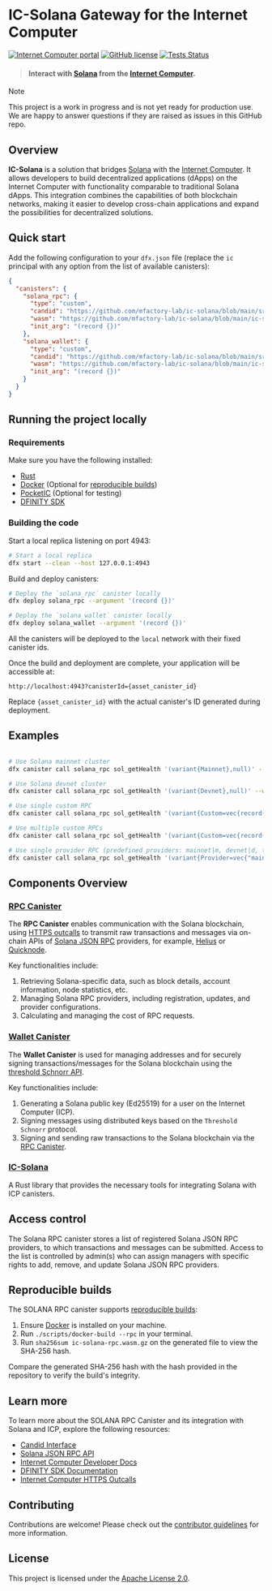 # IC-Solana Gateway for the Internet Computer

[![Internet Computer portal](https://img.shields.io/badge/InternetComputer-grey?logo=internet%20computer&style=for-the-badge)](https://internetcomputer.org)
[![GitHub license](https://img.shields.io/badge/license-Apache%202.0-blue.svg?logo=apache&style=for-the-badge)](LICENSE)
[![Tests Status](https://img.shields.io/github/actions/workflow/status/mfactory-lab/ic-solana/ci.yml?logo=githubactions&logoColor=white&style=for-the-badge&label=tests)](./.github/workflows/ci.yml)

> #### Interact with [Solana](https://solana.com) from the [Internet Computer](https://internetcomputer.org/).

> [!Note]
> This project is a work in progress and is not yet ready for production use. We are happy to answer questions if they are raised as issues in this GitHub repo.

## Overview

**IC-Solana** is a solution that bridges [Solana](https://solana.com/) with the [Internet Computer](https://internetcomputer.org/).
It allows developers to build decentralized applications (dApps) on the Internet Computer with functionality comparable to traditional Solana dApps.
This integration combines the capabilities of both blockchain networks, making it easier to develop cross-chain applications and expand the
possibilities for decentralized solutions.

## Quick start

Add the following configuration to your `dfx.json` file (replace the
`ic` principal with any option from the list of available canisters):

```json
{
  "canisters": {
    "solana_rpc": {
      "type": "custom",
      "candid": "https://github.com/mfactory-lab/ic-solana/blob/main/src/ic-solana-rpc/ic-solana-rpc.did",
      "wasm": "https://github.com/mfactory-lab/ic-solana/blob/main/ic-solana-rpc.wasm.gz",
      "init_arg": "(record {})"
    },
    "solana_wallet": {
      "type": "custom",
      "candid": "https://github.com/mfactory-lab/ic-solana/blob/main/src/ic-solana-wallet/ic-solana-wallet.did",
      "wasm": "https://github.com/mfactory-lab/ic-solana/blob/main/ic-solana-wallet.wasm.gz",
      "init_arg": "(record {})"
    }
  }
}
```

## Running the project locally

### Requirements

Make sure you have the following installed:

- [Rust](https://www.rust-lang.org/learn/get-started)
- [Docker](https://www.docker.com/get-started/) (Optional for [reproducible builds](#reproducible-builds))
- [PocketIC](https://github.com/dfinity/pocketic) (Optional for testing)
- [DFINITY SDK](https://sdk.dfinity.org/docs/quickstart/local-quickstart.html)

### Building the code

Start a local replica listening on port 4943:

```bash
# Start a local replica
dfx start --clean --host 127.0.0.1:4943
```

Build and deploy canisters:

```bash
# Deploy the `solana_rpc` canister locally
dfx deploy solana_rpc --argument '(record {})'

# Deploy the `solana_wallet` canister locally
dfx deploy solana_wallet --argument '(record {})'
```

All the canisters will be deployed to the `local` network with their fixed canister ids.

Once the build and deployment are complete, your application will be accessible at:

```
http://localhost:4943?canisterId={asset_canister_id}
```

Replace `{asset_canister_id}` with the actual canister's ID generated during deployment.

## Examples

```bash

# Use Solana mainnet cluster
dfx canister call solana_rpc sol_getHealth '(variant{Mainnet},null)' --wallet $(dfx identity get-wallet) --with-cycles 1000000000

# Use Solana devnet cluster
dfx canister call solana_rpc sol_getHealth '(variant{Devnet},null)' --wallet $(dfx identity get-wallet) --with-cycles 1000000000

# Use single custom RPC
dfx canister call solana_rpc sol_getHealth '(variant{Custom=vec{record{network="https://mainnet.helius-rpc.com/"}}},null)' --wallet $(dfx identity get-wallet) --with-cycles 1000000000

# Use multiple custom RPCs
dfx canister call solana_rpc sol_getHealth '(variant{Custom=vec{record{network="mainnet"},record{network="https://mainnet.helius-rpc.com/"}}},null)' --wallet $(dfx identity get-wallet) --with-cycles 1000000000

# Use single provider RPC (predefined providers: mainnet|m, devnet|d, testnet|t)
dfx canister call solana_rpc sol_getHealth '(variant{Provider=vec{"mainnet"}},null)' --wallet $(dfx identity get-wallet) --with-cycles 1000000000

```

## Components Overview

### [RPC Canister](./src/ic-solana-rpc)

The **RPC Canister** enables communication with the Solana blockchain,
using [HTTPS outcalls](https://internetcomputer.org/https-outcalls)
to transmit raw transactions and messages via on-chain APIs
of [Solana JSON RPC](https://solana.com/docs/rpc) providers,
for example, [Helius](https://www.helius.dev/) or [Quicknode](https://www.quicknode.com/).

Key functionalities include:

1. Retrieving Solana-specific data, such as block details, account information, node statistics, etc.
2. Managing Solana RPC providers, including registration, updates, and provider configurations.
3. Calculating and managing the cost of RPC requests.

[//]: # (The RPC Canister runs on the 34-node [fiduciary subnet]&#40;https://internetcomputer.org/docs/current/references/subnets/subnet-types#fiduciary-subnets&#41;)

[//]: # (with the following principal: [bd3sg-teaaa-aaaaa-qaaba-cai]&#40;https://dashboard.internetcomputer.org/canister/bd3sg-teaaa-aaaaa-qaaba-cai&#41;.)

### [Wallet Canister](./src/ic-solana-wallet)

The **Wallet Canister** is used for managing addresses and for securely signing transactions/messages for the Solana blockchain
using the [threshold Schnorr API](https://internetcomputer.org/docs/current/developer-docs/smart-contracts/signatures/signing-messages-t-schnorr).

Key functionalities include:

1. Generating a Solana public key (Ed25519) for a user on the Internet Computer (ICP).
2. Signing messages using distributed keys based on the `Threshold Schnorr` protocol.
3. Signing and sending raw transactions to the Solana blockchain via the [RPC Canister](#rpc-canister).

### [IC-Solana](./src/ic-solana)

A Rust library that provides the necessary tools for integrating Solana with ICP canisters.

## Access control

The Solana RPC canister stores a list of registered Solana JSON RPC providers, to which transactions and messages can be submitted. Access to the list is controlled by admin(s) who can assign managers with specific rights to add, remove, and update Solana JSON RPC providers.

## Reproducible builds

The SOLANA RPC canister supports [reproducible builds](https://internetcomputer.org/docs/current/developer-docs/smart-contracts/test/reproducible-builds):

1. Ensure [Docker](https://www.docker.com/get-started/) is installed on your machine.
2. Run `./scripts/docker-build --rpc` in your terminal.
3. Run `sha256sum ic-solana-rpc.wasm.gz` on the generated file to view the SHA-256 hash.

Compare the generated SHA-256 hash with the hash provided in the repository to verify the build's integrity.

## Learn more

To learn more about the SOLANA RPC Canister and its integration with Solana and ICP, explore the following resources:

- [Candid Interface](https://github.com/mfactory-lab/ic-solana/blob/main/src/ic-solana-rpc/ic-solana-rpc.did)
- [Solana JSON RPC API](https://solana.com/docs/rpc)
- [Internet Computer Developer Docs](https://internetcomputer.org/docs/current/developer-docs/)
- [DFINITY SDK Documentation](https://sdk.dfinity.org/docs/)
- [Internet Computer HTTPS Outcalls](https://internetcomputer.org/https-outcalls)

## Contributing

Contributions are welcome!
Please check out the [contributor guidelines](https://github.com/mfactory-lab/ic-solana/blob/main/.github/CONTRIBUTING.md) for more information.

## License

This project is licensed under the [Apache License 2.0](https://opensource.org/licenses/Apache-2.0).
